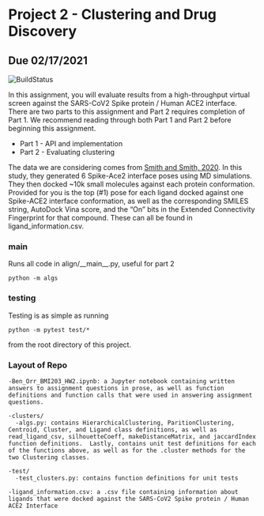 # Project 2 - Clustering and Drug Discovery
## Due 02/17/2021

![BuildStatus](https://github.com/ucsf-bmi-203-2021/Project2/workflows/HW2/badge.svg?event=push)

In this assignment, you will evaluate results from a high-throughput virtual screen against the SARS-CoV2 Spike protein / Human ACE2 interface.  There are two parts to this assignment and Part 2 requires completion of Part 1. We recommend reading through both Part 1 and Part 2 before beginning this assignment. 

* Part 1 - API and implementation
* Part 2 - Evaluating clustering

The data we are considering comes from [Smith and Smith, 2020](https://chemrxiv.org/articles/preprint/Repurposing_Therapeutics_for_the_Wuhan_Coronavirus_nCov-2019_Supercomputer-Based_Docking_to_the_Viral_S_Protein_and_Human_ACE2_Interface/11871402). In this study, they generated 6 Spike-Ace2 interface poses using MD simulations. They then docked ~10k small molecules against each protein conformation. Provided for you is the top (#1) pose for each ligand docked against one Spike-ACE2 interface conformation, as well as the corresponding SMILES string, AutoDock Vina score, and the “On” bits in the Extended Connectivity Fingerprint for that compound. These can all be found in ligand\_information.csv.


### main
Runs all code in align/\_\_main\_\_.py, useful for part 2
```
python -m algs
```

### testing
Testing is as simple as running
```
python -m pytest test/*
```
from the root directory of this project.


### Layout of Repo

```
-Ben_Orr_BMI203_HW2.ipynb: a Jupyter notebook containing written answers to assignment questions in prose, as well as function definitions and function calls that were used in answering assignment questions.

-clusters/
  -algs.py: contains HierarchicalClustering, ParitionClustering, Centroid, Cluster, and Ligand class definitions, as well as read_ligand_csv, silhouetteCoeff, makeDistanceMatrix, and jaccardIndex function definitions.  Lastly, contains unit test definitions for each of the functions above, as well as for the .cluster methods for the two Clustering classes.

-test/
  -test_clusters.py: contains function definitions for unit tests
  
-ligand_information.csv: a .csv file containing information about ligands that were docked against the SARS-CoV2 Spike protein / Human ACE2 Interface
```
